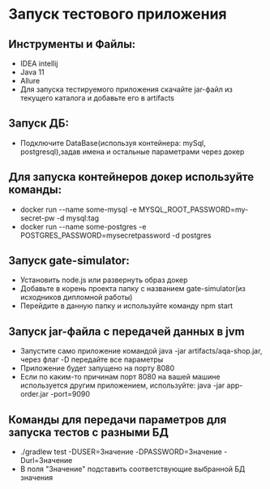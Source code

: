 # Запуск тестового приложения
## Инструменты и Файлы: 
* IDEA intellij
* Java 11
* Allure
* Для запуска тестируемого приложения скачайте jar-файл из текущего каталога и добавьте его в artifacts 
## Запуск ДБ:
* Подключите DataBase(используя контейнера: mySql, postgresql),задав имена и остальные параметрами через докер
## Для запуска контейнеров докер используйте команды:
* docker run --name some-mysql -e MYSQL_ROOT_PASSWORD=my-secret-pw -d mysql:tag
* docker run --name some-postgres -e POSTGRES_PASSWORD=mysecretpassword -d postgres
## Запуск gate-simulator:
* Установить node.js или развернуть образ докер
* Добавьте в корень проекта папку с названием gate-simulator(из исходников дипломной работы)
* Перейдите в данную папку и используйте команду npm start
## Запуск jar-файла с передачей данных в jvm 
* Запустите само приложение командой java -jar artifacts/aqa-shop.jar, через флаг -D передайте все параметры
* Приложение будет запущено на порту 8080
* Если по каким-то причинам порт 8080 на вашей машине используется другим приложением, используйте:
java -jar app-order.jar -port=9090
## Команды для передачи параметров для запуска тестов с разными БД
* ./gradlew test -DUSER=Значение -DPASSWORD=Значение -Durl=Значение
* В поля "Значение" подставить соответствующие выбранной БД значения



